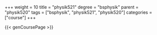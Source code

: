 +++
weight = 10
title = "physik521"
degree = "bsphysik"
parent = "physik520"
tags = ["bsphysik", "physik521", "physik520"]
categories = ["course"]
+++

{{< genCoursePage >}}
